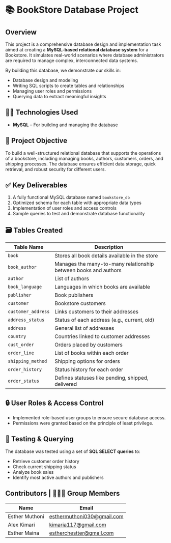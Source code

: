 # 📚 BookStore Database Project

## Overview

This project is a comprehensive database design and implementation task aimed at creating a **MySQL-based relational database system** for a Bookstore. It simulates real-world scenarios where database administrators are required to manage complex, interconnected data systems.

By building this database, we demonstrate our skills in:
- Database design and modeling
- Writing SQL scripts to create tables and relationships
- Managing user roles and permissions
- Querying data to extract meaningful insights

## 👨‍💻 Technologies Used

- **MySQL** – For building and managing the database

## 📌 Project Objective

To build a well-structured relational database that supports the operations of a bookstore, including managing books, authors, customers, orders, and shipping processes. The database ensures efficient data storage, quick retrieval, and robust security for different users.

## ✅ Key Deliverables

1. A fully functional MySQL database named `bookstore_db`
2. Optimized schema for each table with appropriate data types
3. Implementation of user roles and access controls
4. Sample queries to test and demonstrate database functionality


## 🗃️ Tables Created

| Table Name           | Description                                                                 |
|----------------------|-----------------------------------------------------------------------------|
| `book`               | Stores all book details available in the store                              |
| `book_author`        | Manages the many-to-many relationship between books and authors             |
| `author`             | List of authors                                                             |
| `book_language`      | Languages in which books are available                                      |
| `publisher`          | Book publishers                                                             |
| `customer`           | Bookstore customers                                                         |
| `customer_address`   | Links customers to their addresses                                          |
| `address_status`     | Status of each address (e.g., current, old)                                 |
| `address`            | General list of addresses                                                   |
| `country`            | Countries linked to customer addresses                                      |
| `cust_order`         | Orders placed by customers                                                  |
| `order_line`         | List of books within each order                                             |
| `shipping_method`    | Shipping options for orders                                                 |
| `order_history`      | Status history for each order                                               |
| `order_status`       | Defines statuses like pending, shipped, delivered                           |

## 🔒 User Roles & Access Control

- Implemented role-based user groups to ensure secure database access.
- Permissions were granted based on the principle of least privilege.

## 🧪 Testing & Querying

The database was tested using a set of **SQL SELECT queries** to:
- Retrieve customer order history
- Check current shipping status
- Analyze book sales
- Identify most active authors and publishers


## Contributors | 🧑‍🤝‍🧑 Group Members

| Name              | Email                          |
|------------------|---------------------------------|
|     Esther Muthoni   | esthermuthoni030@gmail.com          |
|  Alex Kimari   |   kimaria117@gmail.com    |
| Esther Maina      | estherchestter@gmail.com        |

##
